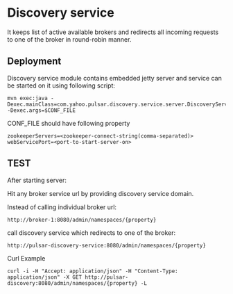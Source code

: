 # Discovery service

It keeps list of active available brokers and redirects all incoming requests to one of the broker in round-robin manner.

## Deployment

Discovery service module contains embedded jetty server and service can be started on it using following script:

```
mvn exec:java -Dexec.mainClass=com.yahoo.pulsar.discovery.service.server.DiscoveryServiceStarter -Dexec.args=$CONF_FILE
```

CONF_FILE should have following property
```
zookeeperServers=<zookeeper-connect-string(comma-separated)>
webServicePort=<port-to-start-server-on>
```



## TEST

After starting server: 

Hit any broker service url by providing discovery service domain.

Instead of calling individual broker url: 
```
http://broker-1:8080/admin/namespaces/{property}
```
 
call discovery service which redirects to one of the broker: 
```
http://pulsar-discovery-service:8080/admin/namespaces/{property}
```
Curl Example
```
curl -i -H "Accept: application/json" -H "Content-Type: application/json" -X GET http://pulsar-discovery:8080/admin/namespaces/{property} -L
```